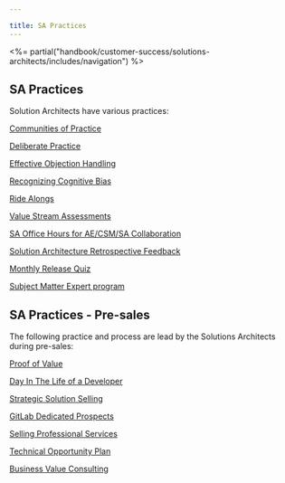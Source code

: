 ```yaml
---

title: SA Practices
---
```








<%= partial("handbook/customer-success/solutions-architects/includes/navigation") %>


## SA Practices

Solution Architects have various practices:

[Communities of Practice](https://about.gitlab.com/handbook/customer-success/solutions-architects/sa-practices/communities-of-practice/)

[Deliberate Practice](https://about.gitlab.com/handbook/customer-success/solutions-architects/sa-practices/deliberate-practice/)

[Effective Objection Handling](https://about.gitlab.com/handbook/customer-success/solutions-architects/sa-practices/effective-objection-handling-practice/)

[Recognizing Cognitive Bias](https://about.gitlab.com/handbook/customer-success/solutions-architects/sa-practices/recognizing-cognitive-bias/)

[Ride Alongs](https://about.gitlab.com/handbook/customer-success/solutions-architects/sa-practices/ride-alongs/)

[Value Stream Assessments](https://about.gitlab.com/handbook/customer-success/solutions-architects/sa-practices/value-stream-assessments/)

[SA Office Hours for AE/CSM/SA Collaboration](https://about.gitlab.com/handbook/customer-success/solutions-architects/sa-practices/sa-office-hours/)

[Solution Architecture Retrospective Feedback](https://about.gitlab.com/handbook/customer-success/solutions-architects/sa-practices/sa-retrospective-feedback/)

[Monthly Release Quiz](https://about.gitlab.com/handbook/customer-success/solutions-architects/sa-practices/monthly-release-quiz)

[Subject Matter Expert program](https://about.gitlab.com/handbook/customer-success/solutions-architects/sa-practices/subject-matter-experts)

## SA Practices - Pre-sales

The following practice and process are lead by the Solutions Architects during pre-sales:

[Proof of Value](https://about.gitlab.com/handbook/customer-success/solutions-architects/tools-and-resources/pov/)

[Day In The Life of a Developer](https://about.gitlab.com/handbook/customer-success/solutions-architects/sa-practices/day-in-the-life/)

[Strategic Solution Selling](https://about.gitlab.com/handbook/customer-success/solutions-architects/sa-practices/strategic-solution-selling/)

[GitLab Dedicated Prospects](https://about.gitlab.com/handbook/customer-success/solutions-architects/sa-practices/gitlab-dedicated-prospects/)

[Selling Professional Services](https://about.gitlab.com/handbook/customer-success/solutions-architects/sa-practices/selling-professional-services)

[Technical Opportunity Plan](https://about.gitlab.com/handbook/customer-success/solutions-architects/sa-practices/technical-opportunity-plan/)

[Business Value Consulting](https://about.gitlab.com/handbook/customer-success/solutions-architects/sa-practices/business-value-consulting/)
